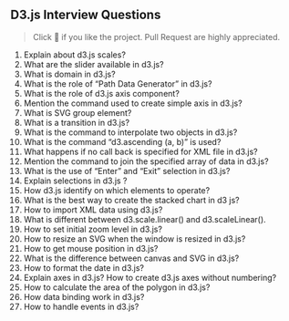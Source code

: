 ## D3.js Interview Questions

> Click :star2: if you like the project. Pull Request are highly appreciated.

1. Explain about d3.js scales?
1. What are the slider available in d3.js?
1. What is domain in d3.js?
1. What is the role of “Path Data Generator” in d3.js?
1. What is the role of d3.js axis component?
1. Mention the command used to create simple axis in d3.js?
1. What is SVG group element?
1. What is a transition in d3.js?
1. What is the command to interpolate two objects in d3.js?
1. What is the command “d3.ascending (a, b)” is used?
1. What happens if no call back is specified for XML file in d3.js?
1. Mention the command to join the specified array of data in d3.js?
1. What is the use of “Enter” and “Exit” selection in d3.js?
1. Explain selections in d3.js ?
1. How d3.js identify on which elements to operate?
1. What is the best way to create the stacked chart in d3 js?
1. How to import XML data using d3.js?
1. What is different between d3.scale.linear() and d3.scaleLinear().
1. How to set initial zoom level in d3.js?
1. How to resize an SVG when the window is resized in d3.js?
1. How to get mouse position in d3.js?
1. What is the difference between canvas and SVG in d3.js?
1. How to format the date in d3.js?
1. Explain axes in d3.js? How to create d3.js axes without numbering?
1. How to calculate the area of the polygon in d3.js?
1. How data binding work in d3.js?
1. How to handle events in d3.js?
